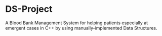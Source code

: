 # DS-Project
A Blood Bank Management System for helping patients especially at emergent cases in C++ by using manually-implemented Data Structures. 
 
